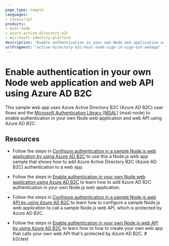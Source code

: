 ```yaml
---
page_type: sample
languages:
- javascript
products:
- msal-node
- azure-active-directory-b2c
- microsoft-identity-platform
description: "Enable authentication in your own Node web application using Azure AD B2C"
urlFragment: "active-directory-b2c-msal-node-sign-in-sign-out-webapp"
---
```


# Enable authentication in your own Node web application and web API using Azure AD B2C

This sample web app uses Azure Active Directory B2C (Azure AD B2C) user flows and the [Microsoft Authentication Library (MSAL)](https://github.com/AzureAD/microsoft-authentication-library-for-js/tree/dev/lib/msal-node) (msal-node) to enable authentication in your own Node web application and web API using Azure AD B2C.

## Resources

- Follow the steps in [Configure authentication in a sample Node.js web application by using Azure AD B2C](https://docs.microsoft.com/azure/active-directory-b2c/configure-a-sample-node-web-app) to use this a Node.js web app sample that shows how to add Azure Active Directory B2C (Azure AD B2C) authentication to a web app.

- Follow the steps in [Enable authentication in your own Node web application using Azure AD B2C](https://docs.microsoft.com/azure/active-directory-b2c/enable-authentication-in-node-web-app) to learn how to add Azure AD B2C authentication in your own Node.js web application.

- Follow the steps in [Configure authentication in a sample Node.js web API by using Azure AD B2C](https://docs.microsoft.com/azure/active-directory-b2c/configure-authentication-in-sample-node-web-app-with-api) to learn how to configure a sample Node.js web application to call a sample Node.js web API, which is protected by Azure AD B2C.

- Follow the steps in [Enable authentication in your own Node.js web API by using Azure AD B2C](https://docs.microsoft.com/azure/active-directory-b2c/enable-authentication-in-node-web-app-with-api) to learn how to how to create your own web app that calls your own web API that's protected by Azure AD B2C.
#   b 2 c t e s t  
 